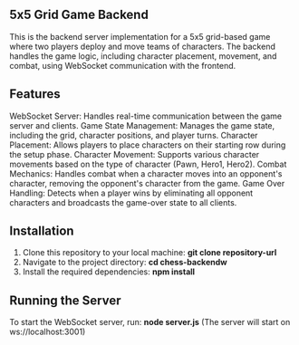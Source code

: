 ## 5x5 Grid Game Backend

This is the backend server implementation for a 5x5 grid-based game where two players deploy and move teams of characters. 
The backend handles the game logic, including character placement, movement, and combat, using WebSocket communication with the frontend.

## Features

WebSocket Server: Handles real-time communication between the game server and clients.
Game State Management: Manages the game state, including the grid, character positions, and player turns.
Character Placement: Allows players to place characters on their starting row during the setup phase.
Character Movement: Supports various character movements based on the type of character (Pawn, Hero1, Hero2).
Combat Mechanics: Handles combat when a character moves into an opponent's character, removing the opponent's character from the game.
Game Over Handling: Detects when a player wins by eliminating all opponent characters and broadcasts the game-over state to all clients.

## Installation
1) Clone this repository to your local machine: **git clone repository-url**
2) Navigate to the project directory: **cd chess-backendw**
3) Install the required dependencies: **npm install**

## Running the Server
To start the WebSocket server, run: **node server.js**
(The server will start on ws://localhost:3001)
